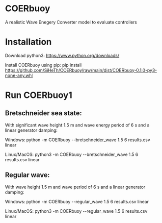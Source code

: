 # COERbuoy
A realistic Wave Enegery Converter model to evaluate controllers

# Installation
Download python3: https://www.python.org/downloads/

Install COERbuoy using pip: pip install https://github.com/SiHeTh/COERbuoy/raw/main/dist/COERbuoy-0.1.0-py3-none-any.whl

# Run COERbuoy1
## Bretschneider sea state:

With significant wave height 1.5 m and wave energy period of 6 s and a linear generator damping:

Windows: python -m COERbuoy --bretschneider_wave 1.5 6 results.csv linear

Linux/MacOS: python3 -m COERbuoy --bretschneider_wave 1.5 6 results.csv linear


## Regular wave:

With wave height 1.5 m and wave period of 6 s and a linear generator damping:

Windows: python -m COERbuoy --regular_wave 1.5 6 results.csv linear

Linux/MacOS: python3 -m COERbuoy --regular_wave 1.5 6 results.csv linear
